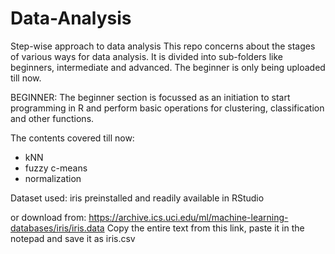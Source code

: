 # Data-Analysis
Step-wise approach to data analysis
This repo concerns about the stages of various ways for data analysis.
It is divided into sub-folders like beginners, intermediate and advanced.
The beginner is only being uploaded till now.

BEGINNER: 
The beginner section is focussed as an initiation to start programming in R and perform basic operations for clustering, classification and other functions.

The contents covered till now:
- kNN 
- fuzzy c-means
- normalization

Dataset used:
iris
preinstalled and readily available in RStudio 

or download from:
https://archive.ics.uci.edu/ml/machine-learning-databases/iris/iris.data
Copy the entire text from this link, paste it in the notepad and save it as iris.csv

